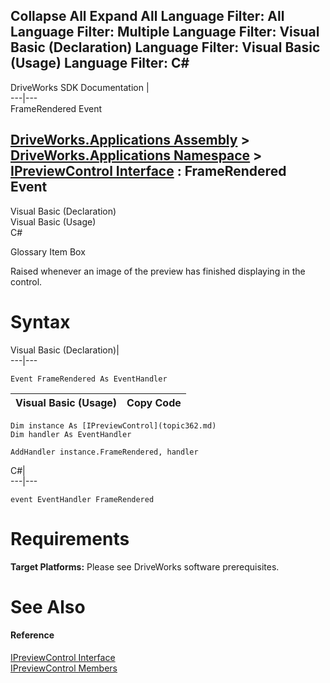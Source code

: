 Collapse All Expand All Language Filter: All  Language Filter: Multiple  Language Filter: Visual Basic (Declaration) Language Filter: Visual Basic (Usage) Language Filter: C#  
---  
DriveWorks SDK Documentation  |   
---|---  
FrameRendered Event   
  
[DriveWorks.Applications Assembly](topic13.md) > [DriveWorks.Applications Namespace](topic16.md) > [IPreviewControl Interface](topic362.md) : FrameRendered Event  
---  
  
Visual Basic (Declaration)    
Visual Basic (Usage)    
C# 

Glossary Item Box

Raised whenever an image of the preview has finished displaying in the control. 

# Syntax

Visual Basic (Declaration)|   
---|---  
      
    
    Event FrameRendered As EventHandler  
  
Visual Basic (Usage)| Copy Code  
---|---  
      
    
    Dim instance As [IPreviewControl](topic362.md)
    Dim handler As EventHandler
     
    AddHandler instance.FrameRendered, handler  
  
C#|   
---|---  
      
    
    event EventHandler FrameRendered  
  
# Requirements

**Target Platforms:** Please see DriveWorks software prerequisites.

# See Also

#### Reference

[IPreviewControl Interface](topic362.md)   
[IPreviewControl Members](topic363.md)


